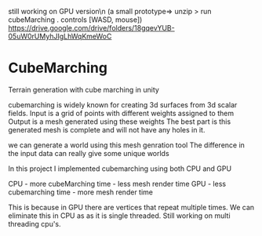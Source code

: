 still working on GPU version\n
(a small prototype=> unzip > run cubeMarching . controls [WASD, mouse])
https://drive.google.com/drive/folders/18gqevYUB-05uW0rUMyhJIgLhWqKmeWoC

# CubeMarching
Terrain generation with cube marching in unity

cubemarching is widely known for creating 3d surfaces from 3d scalar fields.
Input is a grid of points with different weights assigned to them 
Output is a mesh generated using these weights
The best part is this generated mesh is complete and will not have any holes in it.

we can generate a world using this mesh genration tool
The difference in the input data can really give some unique worlds

In this project I implemented cubemarching using both CPU and GPU

CPU - more cubeMarching time - less mesh render time
GPU - less cubemarching time - more mesh render time

This is because in GPU there are vertices that repeat multiple times.
We can eliminate this in CPU as as it is single threaded.
Still working on multi threading cpu's.
